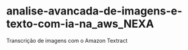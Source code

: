 # analise-avancada-de-imagens-e-texto-com-ia-na_aws_NEXA
Transcrição de imagens com o Amazon Textract
